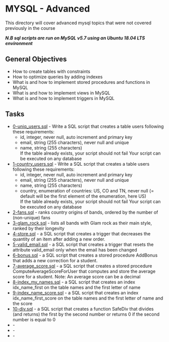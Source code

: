# MYSQL - Advanced

This directory will cover advanced mysql topics that were not covered previously in the course

***N.B sql scripts are run on MySQL v5.7 using an Ubuntu 18.04 LTS environment***

## General Objectives

* How to create tables with constraints
* How to optimize queries by adding indexes
* What is and how to implement stored procedures and functions in MySQL
* What is and how to implement views in MySQL
* What is and how to implement triggers in MySQL

## Tasks

* [0-uniq_users.sql](0-uniq_users.sql) - Write a SQL script that creates a table users following these requirements:
  * id, integer, never null, auto increment and primary key
  * email, string (255 characters), never null and unique
  * name, string (255 characters)<br>
  If the table already exists, your script should not fail
  Your script can be executed on any database
* [1-country_users.sql](1-country_users.sql) - Write a SQL script that creates a table users following these requirements:
  * id, integer, never null, auto increment and primary key
  * email, string (255 characters), never null and unique
  * name, string (255 characters)
  * country, enumeration of countries: US, CO and TN, never null (= default will be the first element of the enumeration, here US)<br>
  If the table already exists, your script should not fail
  Your script can be executed on any database
* [2-fans.sql](2-fans.sql) - ranks country origins of bands, ordered by the number of (non-unique) fans
* [3-glam_rock.sql](3-glam_rock.sql) - lists all bands with Glam rock as their main style, ranked by their longevity
* [4-store.sql](4-store.sql) - a SQL script that creates a trigger that decreases the quantity of an item after adding a new order.
* [5-valid_email.sql](5-valid_email.sql) - a SQL script that creates a trigger that resets the attribute valid_email only when the email has been changed
* [6-bonus.sql](6-bonus.sql) - a SQL script that creates a stored procedure AddBonus that adds a new correction for a student.
* [7-average_score.sql](7-average_score.sql) - a SQL script that creates a stored procedure ComputeAverageScoreForUser that computes and store the average score for a student. Note: An average score can be a decimal
* [8-index_my_names.sql](8-index_my_names.sql) - a SQL script that creates an index idx_name_first on the table names and the first letter of name
* [9-index_name_score.sql](9-index_name_score.sql) - a SQL script that creates an index idx_name_first_score on the table names and the first letter of name and the score
* [10-div.sql](10-div.sql) - a SQL script that creates a function SafeDiv that divides (and returns) the first by the second number or returns 0 if the second number is equal to 0
* []() - 
* []() - 
* []() - 
